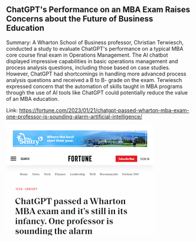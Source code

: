 ## ChatGPT's Performance on an MBA Exam Raises Concerns about the Future of Business Education
Summary: A Wharton School of Business professor, Christian Terwiesch, conducted a study to evaluate ChatGPT's performance on a typical MBA core course final exam in Operations Management. The AI chatbot displayed impressive capabilities in basic operations management and process analysis questions, including those based on case studies. However, ChatGPT had shortcomings in handling more advanced process analysis questions and received a B to B- grade on the exam. Terwiesch expressed concern that the automation of skills taught in MBA programs through the use of AI tools like ChatGPT could potentially reduce the value of an MBA education.

Link: https://fortune.com/2023/01/21/chatgpt-passed-wharton-mba-exam-one-professor-is-sounding-alarm-artificial-intelligence/

<img src="/img/9b8b43f6-e303-4a72-a3bd-50c55fdbdb4e.png" width="400" />
<br/><br/>
